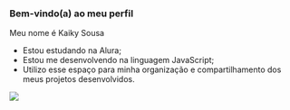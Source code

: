 ### Bem-vindo(a) ao meu perfil

Meu nome é Kaiky Sousa

- Estou estudando na Alura;
- Estou me desenvolvendo na linguagem JavaScript;
- Utilizo esse espaço para minha organização e compartilhamento dos meus projetos desenvolvidos.

![](https://tenor.com/pt-BR/view/hollow-knight-the-knight-dance-break-dance-spin-gif-26042207)
